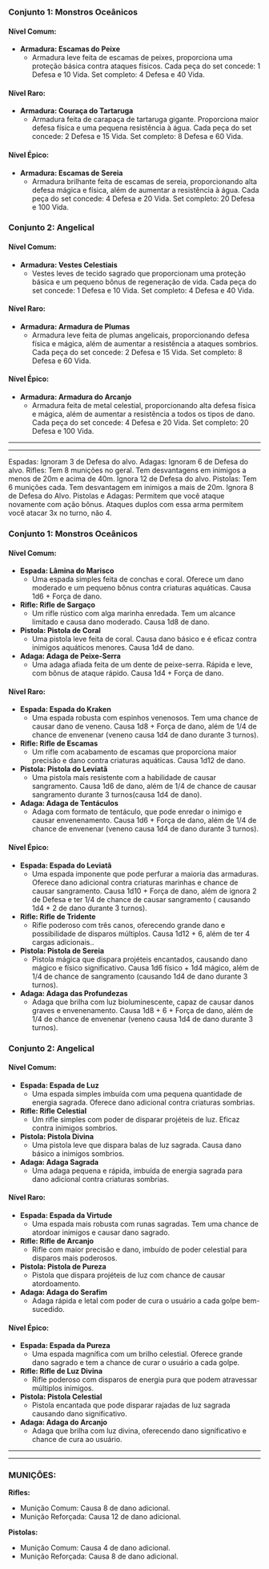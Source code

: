 
### Conjunto 1: Monstros Oceânicos

#### Nível Comum:

- **Armadura: Escamas do Peixe**
    - Armadura leve feita de escamas de peixes, proporciona uma proteção básica contra ataques físicos. Cada peça do set concede:  1 Defesa e 10 Vida. Set completo: 4 Defesa e 40 Vida.
#### Nível Raro:

- **Armadura: Couraça do Tartaruga**
    - Armadura feita de carapaça de tartaruga gigante. Proporciona maior defesa física e uma pequena resistência à água. Cada peça do set concede: 2 Defesa e 15 Vida.  Set completo: 8 Defesa e 60 Vida.

#### Nível Épico:

- **Armadura: Escamas de Sereia**
    - Armadura brilhante feita de escamas de sereia, proporcionando alta defesa mágica e física, além de aumentar a resistência à água. Cada peça do set concede:  4 Defesa e 20 Vida. Set completo: 20 Defesa e 100 Vida.

### Conjunto 2: Angelical

#### Nível Comum:

- **Armadura: Vestes Celestiais**
    - Vestes leves de tecido sagrado que proporcionam uma proteção básica e um pequeno bônus de regeneração de vida. Cada peça do set concede:  1 Defesa e 10 Vida. Set completo: 4 Defesa e 40 Vida.

#### Nível Raro:

- **Armadura: Armadura de Plumas**
    - Armadura leve feita de plumas angelicais, proporcionando defesa física e mágica, além de aumentar a resistência a ataques sombrios. Cada peça do set concede: 2 Defesa e 15 Vida.  Set completo: 8 Defesa e 60 Vida.

#### Nível Épico:

- **Armadura: Armadura do Arcanjo**
    - Armadura feita de metal celestial, proporcionando alta defesa física e mágica, além de aumentar a resistência a todos os tipos de dano. Cada peça do set concede:  4 Defesa e 20 Vida. Set completo: 20 Defesa e 100 Vida.

-----------------------------------
--------------------------------

Espadas: Ignoram 3 de Defesa do alvo.
Adagas: Ignoram 6 de Defesa do alvo.
Rifles: Tem 8 munições no geral. Tem desvantagens em inimigos a menos de 20m e acima de 40m. Ignora 12 de Defesa do alvo.
Pistolas: Tem 6 munições cada. Tem desvantagem em inimigos a mais de 20m. Ignora 8 de Defesa do Alvo.
Pistolas e Adagas: Permitem que você ataque novamente com ação bônus. Ataques duplos com essa arma permitem você atacar 3x no turno, não 4.
### Conjunto 1: Monstros Oceânicos

#### Nível Comum:

- **Espada: Lâmina do Marisco**
    - Uma espada simples feita de conchas e coral. Oferece um dano moderado e um pequeno bônus contra criaturas aquáticas. Causa 1d6 + Força de dano.
- **Rifle: Rifle de Sargaço**
    - Um rifle rústico com alga marinha enredada. Tem um alcance limitado e  causa dano moderado. Causa 1d8 de dano.
- **Pistola: Pistola de Coral**
    - Uma pistola leve feita de coral. Causa dano básico e é eficaz contra inimigos aquáticos menores. Causa 1d4 de dano.
- **Adaga: Adaga de Peixe-Serra**
    - Uma adaga afiada feita de um dente de peixe-serra. Rápida e leve, com bônus de ataque rápido. Causa 1d4 + Força de dano.

#### Nível Raro:

- **Espada: Espada do Kraken**
    - Uma espada robusta com espinhos venenosos. Tem uma chance de causar dano de veneno. Causa 1d8 + Força de dano, além de 1/4 de chance de envenenar (veneno causa 1d4 de dano durante 3 turnos).
- **Rifle: Rifle de Escamas**
    - Um rifle com acabamento de escamas que proporciona maior precisão e dano contra criaturas aquáticas. Causa 1d12 de dano.
- **Pistola: Pistola do Leviatã**
    - Uma pistola mais resistente com a habilidade de causar sangramento. Causa 1d6 de dano, além de 1/4 de chance de causar sangramento durante 3 turnos(causa 1d4 de dano).
- **Adaga: Adaga de Tentáculos**
    - Adaga com formato de tentáculo, que pode enredar o inimigo e causar envenenamento. Causa 1d6 + Força de dano,  além de 1/4 de chance de envenenar (veneno causa 1d4 de dano durante 3 turnos).

#### Nível Épico:

- **Espada: Espada do Leviatã**
    - Uma espada imponente que pode perfurar a maioria das armaduras. Oferece dano adicional contra criaturas marinhas e chance de causar sangramento. Causa 1d10 + Força de dano,  além de ignora 2 de Defesa e ter 1/4 de chance de causar sangramento ( causando 1d4 + 2 de dano durante 3 turnos).
- **Rifle: Rifle de Tridente**
    - Rifle poderoso com três canos, oferecendo grande dano e possibilidade de disparos múltiplos. Causa 1d12 + 6,  além de ter 4 cargas adicionais..
- **Pistola: Pistola de Sereia**
    - Pistola mágica que dispara projéteis encantados, causando dano mágico e físico significativo. Causa 1d6 físico + 1d4 mágico,  além de 1/4 de chance de sangramento (causando 1d4 de dano durante 3 turnos).
- **Adaga: Adaga das Profundezas**
    - Adaga que brilha com luz bioluminescente, capaz de causar danos graves e envenenamento. Causa 1d8 + 6 + Força de dano,  além de 1/4 de chance de envenenar (veneno causa 1d4 de dano durante 3 turnos).


### Conjunto 2: Angelical

#### Nível Comum:

- **Espada: Espada de Luz**
    - Uma espada simples imbuída com uma pequena quantidade de energia sagrada. Oferece dano adicional contra criaturas sombrias.
- **Rifle: Rifle Celestial**
    - Um rifle simples com poder de disparar projéteis de luz. Eficaz contra inimigos sombrios.
- **Pistola: Pistola Divina**
    - Uma pistola leve que dispara balas de luz sagrada. Causa dano básico a inimigos sombrios.
- **Adaga: Adaga Sagrada**
    - Uma adaga pequena e rápida, imbuída de energia sagrada para dano adicional contra criaturas sombrias.

#### Nível Raro:

- **Espada: Espada da Virtude**
    - Uma espada mais robusta com runas sagradas. Tem uma chance de atordoar inimigos e causar dano sagrado.
- **Rifle: Rifle de Arcanjo**
    - Rifle com maior precisão e dano, imbuído de poder celestial para disparos mais poderosos.
- **Pistola: Pistola de Pureza**
    - Pistola que dispara projéteis de luz com chance de causar atordoamento.
- **Adaga: Adaga do Serafim**
    - Adaga rápida e letal com poder de cura o usuário a cada golpe bem-sucedido.

#### Nível Épico:

- **Espada: Espada da Pureza**
    - Uma espada magnífica com um brilho celestial. Oferece grande dano sagrado e tem a chance de curar o usuário a cada golpe.
- **Rifle: Rifle de Luz Divina**
    - Rifle poderoso com disparos de energia pura que podem atravessar múltiplos inimigos.
- **Pistola: Pistola Celestial**
    - Pistola encantada que pode disparar rajadas de luz sagrada causando dano significativo.
- **Adaga: Adaga do Arcanjo**
    - Adaga que brilha com luz divina, oferecendo dano significativo e chance de cura ao usuário.

----------------------
------------------------------

### MUNIÇÕES:

**Rifles:**
- Munição Comum: Causa 8 de dano adicional.
- Munição Reforçada: Causa 12 de dano adicional.

**Pistolas:**
- Munição Comum: Causa 4 de dano adicional.
- Munição Reforçada: Causa 8 de dano adicional.